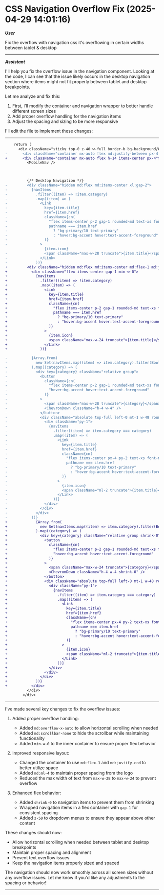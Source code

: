 <!-- Generated by SpecStory -->

# CSS Navigation Overflow Fix (2025-04-29 14:01:16)

_**User**_

Fix the overflow with navigation css it's overflowing in certain widths between tablet & desktop

---

_**Assistant**_

I'll help you fix the overflow issue in the navigation component. Looking at the code, I can see that the issue likely occurs in the desktop navigation section where items might not fit properly between tablet and desktop breakpoints.

Let me analyze and fix this:

1. First, I'll modify the container and navigation wrapper to better handle different screen sizes
2. Add proper overflow handling for the navigation items
3. Adjust the spacing and sizing to be more responsive

I'll edit the file to implement these changes:


---

```diff
    return (
      <div className="sticky top-0 z-40 w-full border-b bg-background/80 backdrop-blur supports-[backdrop-filter]:bg-background/60">
-       <div className="container mx-auto flex md:justify-between px-4 h-14 items-center">
+       <div className="container mx-auto flex h-14 items-center px-4">
          <MobileNav />
  
```

```diff
  
          {/* Desktop Navigation */}
-         <div className="hidden md:flex md:items-center xl:gap-2">
-           {navItems
-             .filter((item) => !item.category)
-             .map((item) => (
-               <Link
-                 key={item.title}
-                 href={item.href}
-                 className={cn(
-                   "flex items-center p-2 gap-1 rounded-md text-xs font-medium transition-colors whitespace-nowrap",
-                   pathname === item.href
-                     ? "bg-primary/10 text-primary"
-                     : "hover:bg-accent hover:text-accent-foreground"
-                 )}
-               >
-                 {item.icon}
-                 <span className="max-w-28 truncate">{item.title}</span>
-               </Link>
-             ))}
+         <div className="hidden md:flex md:items-center md:flex-1 md:justify-end md:ml-4 md:overflow-x-auto md:scrollbar-none">
+           <div className="flex items-center gap-1 min-w-0">
+             {navItems
+               .filter((item) => !item.category)
+               .map((item) => (
+                 <Link
+                   key={item.title}
+                   href={item.href}
+                   className={cn(
+                     "flex items-center p-2 gap-1 rounded-md text-xs font-medium transition-colors whitespace-nowrap shrink-0",
+                     pathname === item.href
+                       ? "bg-primary/10 text-primary"
+                       : "hover:bg-accent hover:text-accent-foreground"
+                   )}
+                 >
+                   {item.icon}
+                   <span className="max-w-24 truncate">{item.title}</span>
+                 </Link>
+               ))}
  
-           {Array.from(
-             new Set(navItems.map((item) => item.category).filter(Boolean))
-           ).map((category) => (
-             <div key={category} className="relative group">
-               <button
-                 className={cn(
-                   "flex items-center p-2 gap-1 rounded-md text-xs font-medium transition-colors whitespace-nowrap",
-                   "hover:bg-accent hover:text-accent-foreground"
-                 )}
-               >
-                 <span className="max-w-28 truncate">{category}</span>
-                 <ChevronDown className="h-4 w-4" />
-               </button>
-               <div className="absolute top-full left-0 mt-1 w-48 rounded-md shadow-lg bg-background border opacity-0 invisible group-hover:opacity-100 group-hover:visible transition-all duration-200">
-                 <div className="py-1">
-                   {navItems
-                     .filter((item) => item.category === category)
-                     .map((item) => (
-                       <Link
-                         key={item.title}
-                         href={item.href}
-                         className={cn(
-                           "flex items-center px-4 py-2 text-xs font-medium transition-colors",
-                           pathname === item.href
-                             ? "bg-primary/10 text-primary"
-                             : "hover:bg-accent hover:text-accent-foreground"
-                         )}
-                       >
-                         {item.icon}
-                         <span className="ml-2 truncate">{item.title}</span>
-                       </Link>
-                     ))}
-                 </div>
-               </div>
-             </div>
-           ))}
+             {Array.from(
+               new Set(navItems.map((item) => item.category).filter(Boolean))
+             ).map((category) => (
+               <div key={category} className="relative group shrink-0">
+                 <button
+                   className={cn(
+                     "flex items-center p-2 gap-1 rounded-md text-xs font-medium transition-colors whitespace-nowrap",
+                     "hover:bg-accent hover:text-accent-foreground"
+                   )}
+                 >
+                   <span className="max-w-24 truncate">{category}</span>
+                   <ChevronDown className="h-4 w-4 shrink-0" />
+                 </button>
+                 <div className="absolute top-full left-0 mt-1 w-48 rounded-md shadow-lg bg-background border opacity-0 invisible group-hover:opacity-100 group-hover:visible transition-all duration-200 z-50">
+                   <div className="py-1">
+                     {navItems
+                       .filter((item) => item.category === category)
+                       .map((item) => (
+                         <Link
+                           key={item.title}
+                           href={item.href}
+                           className={cn(
+                             "flex items-center px-4 py-2 text-xs font-medium transition-colors",
+                             pathname === item.href
+                               ? "bg-primary/10 text-primary"
+                               : "hover:bg-accent hover:text-accent-foreground"
+                           )}
+                         >
+                           {item.icon}
+                           <span className="ml-2 truncate">{item.title}</span>
+                         </Link>
+                       ))}
+                   </div>
+                 </div>
+               </div>
+             ))}
+           </div>
          </div>
        </div>
```

---

I've made several key changes to fix the overflow issues:

1. Added proper overflow handling:
   - Added `md:overflow-x-auto` to allow horizontal scrolling when needed
   - Added `md:scrollbar-none` to hide the scrollbar while maintaining functionality
   - Added `min-w-0` to the inner container to ensure proper flex behavior

2. Improved responsive layout:
   - Changed the container to use `md:flex-1` and `md:justify-end` to better utilize space
   - Added `md:ml-4` to maintain proper spacing from the logo
   - Reduced the max width of text from `max-w-28` to `max-w-24` to prevent overflow

3. Enhanced flex behavior:
   - Added `shrink-0` to navigation items to prevent them from shrinking
   - Wrapped navigation items in a flex container with `gap-1` for consistent spacing
   - Added `z-50` to dropdown menus to ensure they appear above other content

These changes should now:
- Allow horizontal scrolling when needed between tablet and desktop breakpoints
- Maintain proper spacing and alignment
- Prevent text overflow issues
- Keep the navigation items properly sized and spaced

The navigation should now work smoothly across all screen sizes without any overflow issues. Let me know if you'd like any adjustments to the spacing or behavior!

---

